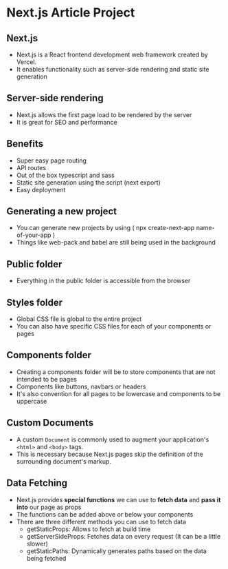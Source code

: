 # Next.js Article Project

## Next.js

- Next.js is a React frontend development web framework created by Vercel.
- It enables functionality such as server-side rendering and static site generation

## Server-side rendering

- Next.js allows the first page load to be rendered by the server
- It is great for SEO and performance

## Benefits

- Super easy page routing
- API routes
- Out of the box typescript and sass
- Static site generation using the script (next export)
- Easy deployment

## Generating a new project

- You can generate new projects by using ( npx create-next-app name-of-your-app )
- Things like web-pack and babel are still being used in the background

## Public folder

- Everything in the public folder is accessible from the browser

## Styles folder

- Global CSS file is global to the entire project
- You can also have specific CSS files for each of your components or pages

## Components folder

- Creating a components folder will be to store components that are not intended to be pages
- Components like buttons, navbars or headers
- It's also convention for all pages to be lowercase and components to be uppercase

## Custom Documents

- A custom `Document` is commonly used to augment your application's `<html>` and `<body>` tags.
- This is necessary because Next.js pages skip the definition of the surrounding document's markup.

## Data Fetching

- Next.js provides **special functions** we can use to **fetch data** and **pass it into** our
  page as props
- The functions can be added above or below your components
- There are three different methods you can use to fetch data
  - getStaticProps: Allows to fetch at build time
  - getServerSideProps: Fetches data on every request (It can be a little slower)
  - getStaticPaths: Dynamically generates paths based on the data being fetched
